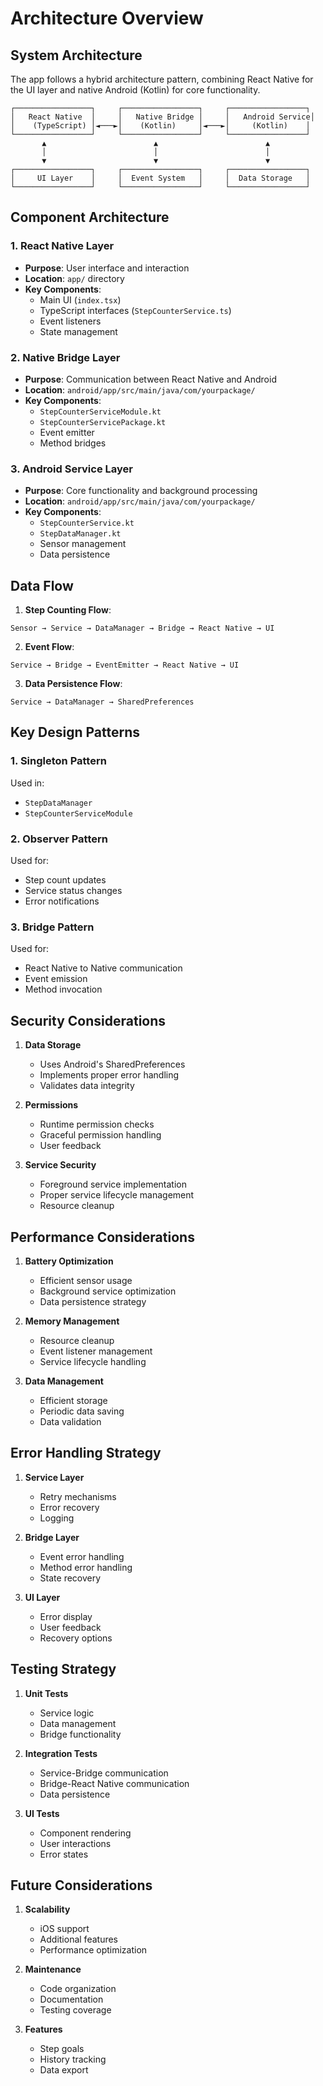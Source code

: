 # Architecture Overview

## System Architecture

The app follows a hybrid architecture pattern, combining React Native for the UI layer and native Android (Kotlin) for core functionality.

```
┌─────────────────┐     ┌─────────────────┐     ┌─────────────────┐
│   React Native  │     │   Native Bridge │     │   Android Service│
│    (TypeScript) │◄───►│    (Kotlin)     │◄───►│     (Kotlin)    │
└─────────────────┘     └─────────────────┘     └─────────────────┘
       ▲                        ▲                        ▲
       │                        │                        │
       ▼                        ▼                        ▼
┌─────────────────┐     ┌─────────────────┐     ┌─────────────────┐
│     UI Layer    │     │  Event System   │     │  Data Storage   │
└─────────────────┘     └─────────────────┘     └─────────────────┘
```

## Component Architecture

### 1. React Native Layer
- **Purpose**: User interface and interaction
- **Location**: `app/` directory
- **Key Components**:
  - Main UI (`index.tsx`)
  - TypeScript interfaces (`StepCounterService.ts`)
  - Event listeners
  - State management

### 2. Native Bridge Layer
- **Purpose**: Communication between React Native and Android
- **Location**: `android/app/src/main/java/com/yourpackage/`
- **Key Components**:
  - `StepCounterServiceModule.kt`
  - `StepCounterServicePackage.kt`
  - Event emitter
  - Method bridges

### 3. Android Service Layer
- **Purpose**: Core functionality and background processing
- **Location**: `android/app/src/main/java/com/yourpackage/`
- **Key Components**:
  - `StepCounterService.kt`
  - `StepDataManager.kt`
  - Sensor management
  - Data persistence

## Data Flow

1. **Step Counting Flow**:
```
Sensor → Service → DataManager → Bridge → React Native → UI
```

2. **Event Flow**:
```
Service → Bridge → EventEmitter → React Native → UI
```

3. **Data Persistence Flow**:
```
Service → DataManager → SharedPreferences
```

## Key Design Patterns

### 1. Singleton Pattern
Used in:
- `StepDataManager`
- `StepCounterServiceModule`

### 2. Observer Pattern
Used for:
- Step count updates
- Service status changes
- Error notifications

### 3. Bridge Pattern
Used for:
- React Native to Native communication
- Event emission
- Method invocation

## Security Considerations

1. **Data Storage**
   - Uses Android's SharedPreferences
   - Implements proper error handling
   - Validates data integrity

2. **Permissions**
   - Runtime permission checks
   - Graceful permission handling
   - User feedback

3. **Service Security**
   - Foreground service implementation
   - Proper service lifecycle management
   - Resource cleanup

## Performance Considerations

1. **Battery Optimization**
   - Efficient sensor usage
   - Background service optimization
   - Data persistence strategy

2. **Memory Management**
   - Resource cleanup
   - Event listener management
   - Service lifecycle handling

3. **Data Management**
   - Efficient storage
   - Periodic data saving
   - Data validation

## Error Handling Strategy

1. **Service Layer**
   - Retry mechanisms
   - Error recovery
   - Logging

2. **Bridge Layer**
   - Event error handling
   - Method error handling
   - State recovery

3. **UI Layer**
   - Error display
   - User feedback
   - Recovery options

## Testing Strategy

1. **Unit Tests**
   - Service logic
   - Data management
   - Bridge functionality

2. **Integration Tests**
   - Service-Bridge communication
   - Bridge-React Native communication
   - Data persistence

3. **UI Tests**
   - Component rendering
   - User interactions
   - Error states

## Future Considerations

1. **Scalability**
   - iOS support
   - Additional features
   - Performance optimization

2. **Maintenance**
   - Code organization
   - Documentation
   - Testing coverage

3. **Features**
   - Step goals
   - History tracking
   - Data export 